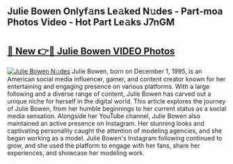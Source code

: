 ## Julie Bowen Onlyf𝚊ns Le𝚊ked N𝚞des - Part-moa Photos Video - Hot Part Le𝚊ks J7nGM

# <h2><a href="http://ac3782.deff.icu/?id=Julie+Bowen">🔗 New 👉🔴 Julie Bowen VIDEO Photos</a></h2>

[![Julie Bowen N𝚞des](https://i.imgur.com/rIISA9y.gif)](http://ac3782.deff.icu/?id=Julie+Bowen)
Julie Bowen, born on December 1, 1995, is an American social media influencer, gamer, and content creator known for her entertaining and engaging presence on various platforms. With a large following and a diverse range of content, Julie Bowen has carved out a unique niche for herself in the digital world. This article explores the journey of Julie Bowen, from her humble beginnings to her current status as a social media sensation. Alongside her YouTube channel, Julie Bowen also maintained an active presence on Instagram. Her stunning looks and captivating personality caught the attention of modeling agencies, and she began working as a model. Julie Bowen's Instagram following continued to grow, and she used the platform to engage with her fans, share her experiences, and showcase her modeling work.
